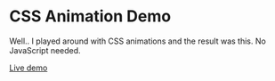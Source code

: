 # CSS Animation Demo

Well.. I played around with CSS animations and the result was this. No JavaScript needed.

[Live demo](https://mborgbrant.github.io/css-animation-demo/)